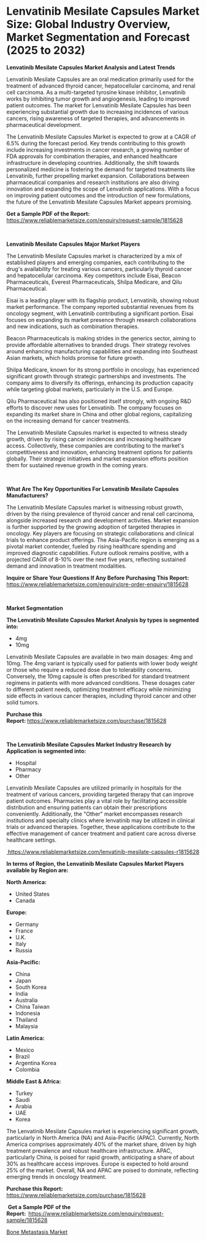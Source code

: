 <p><h1>Lenvatinib Mesilate Capsules Market Size: Global Industry Overview, Market Segmentation and Forecast (2025 to 2032)</h1></p><p><strong>Lenvatinib Mesilate Capsules Market Analysis and Latest Trends</strong></p>
<p><p>Lenvatinib Mesilate Capsules are an oral medication primarily used for the treatment of advanced thyroid cancer, hepatocellular carcinoma, and renal cell carcinoma. As a multi-targeted tyrosine kinase inhibitor, Lenvatinib works by inhibiting tumor growth and angiogenesis, leading to improved patient outcomes. The market for Lenvatinib Mesilate Capsules has been experiencing substantial growth due to increasing incidences of various cancers, rising awareness of targeted therapies, and advancements in pharmaceutical development.</p><p>The Lenvatinib Mesilate Capsules Market is expected to grow at a CAGR of 6.5% during the forecast period. Key trends contributing to this growth include increasing investments in cancer research, a growing number of FDA approvals for combination therapies, and enhanced healthcare infrastructure in developing countries. Additionally, the shift towards personalized medicine is fostering the demand for targeted treatments like Lenvatinib, further propelling market expansion. Collaborations between pharmaceutical companies and research institutions are also driving innovation and expanding the scope of Lenvatinib applications. With a focus on improving patient outcomes and the introduction of new formulations, the future of the Lenvatinib Mesilate Capsules Market appears promising.</p></p>
<p><strong>Get a Sample PDF of the Report:&nbsp;</strong> <a href="https://www.reliablemarketsize.com/enquiry/request-sample/1815628?utm_campaign=2453&utm_medium=2&utm_source=Github&utm_content=ia&utm_term=08032025&utm_id=lenvatinib-mesilate-capsules">https://www.reliablemarketsize.com/enquiry/request-sample/1815628</a></p>
<p>&nbsp;</p>
<p><strong>Lenvatinib Mesilate Capsules Major Market Players</strong></p>
<p><p>The Lenvatinib Mesilate Capsules market is characterized by a mix of established players and emerging companies, each contributing to the drug's availability for treating various cancers, particularly thyroid cancer and hepatocellular carcinoma. Key competitors include Eisai, Beacon Pharmaceuticals, Everest Pharmaceuticals, Shilpa Medicare, and Qilu Pharmaceutical.</p><p>Eisai is a leading player with its flagship product, Lenvatinib, showing robust market performance. The company reported substantial revenues from its oncology segment, with Lenvatinib contributing a significant portion. Eisai focuses on expanding its market presence through research collaborations and new indications, such as combination therapies.</p><p>Beacon Pharmaceuticals is making strides in the generics sector, aiming to provide affordable alternatives to branded drugs. Their strategy revolves around enhancing manufacturing capabilities and expanding into Southeast Asian markets, which holds promise for future growth.</p><p>Shilpa Medicare, known for its strong portfolio in oncology, has experienced significant growth through strategic partnerships and investments. The company aims to diversify its offerings, enhancing its production capacity while targeting global markets, particularly in the U.S. and Europe.</p><p>Qilu Pharmaceutical has also positioned itself strongly, with ongoing R&D efforts to discover new uses for Lenvatinib. The company focuses on expanding its market share in China and other global regions, capitalizing on the increasing demand for cancer treatments.</p><p>The Lenvatinib Mesilate Capsules market is expected to witness steady growth, driven by rising cancer incidences and increasing healthcare access. Collectively, these companies are contributing to the market's competitiveness and innovation, enhancing treatment options for patients globally. Their strategic initiatives and market expansion efforts position them for sustained revenue growth in the coming years.</p></p>
<p>&nbsp;</p>
<p><strong>What Are The Key Opportunities For Lenvatinib Mesilate Capsules Manufacturers?</strong></p>
<p><p>The Lenvatinib Mesilate Capsules market is witnessing robust growth, driven by the rising prevalence of thyroid cancer and renal cell carcinoma, alongside increased research and development activities. Market expansion is further supported by the growing adoption of targeted therapies in oncology. Key players are focusing on strategic collaborations and clinical trials to enhance product offerings. The Asia-Pacific region is emerging as a pivotal market contender, fueled by rising healthcare spending and improved diagnostic capabilities. Future outlook remains positive, with a projected CAGR of 8-10% over the next five years, reflecting sustained demand and innovation in treatment modalities.</p></p>
<p><strong>Inquire or Share Your Questions If Any Before Purchasing This Report:</strong> <a href="https://www.reliablemarketsize.com/enquiry/pre-order-enquiry/1815628?utm_campaign=2453&utm_medium=2&utm_source=Github&utm_content=ia&utm_term=08032025&utm_id=lenvatinib-mesilate-capsules">https://www.reliablemarketsize.com/enquiry/pre-order-enquiry/1815628</a></p>
<p>&nbsp;</p>
<p><strong>Market Segmentation</strong></p>
<p><strong>The Lenvatinib Mesilate Capsules Market Analysis by types is segmented into:</strong></p>
<p><ul><li>4mg</li><li>10mg</li></ul></p>
<p><p>Lenvatinib Mesilate Capsules are available in two main dosages: 4mg and 10mg. The 4mg variant is typically used for patients with lower body weight or those who require a reduced dose due to tolerability concerns. Conversely, the 10mg capsule is often prescribed for standard treatment regimens in patients with more advanced conditions. These dosages cater to different patient needs, optimizing treatment efficacy while minimizing side effects in various cancer therapies, including thyroid cancer and other solid tumors.</p></p>
<p><strong>Purchase this Report:&nbsp;</strong><a href="https://www.reliablemarketsize.com/purchase/1815628?utm_campaign=2453&utm_medium=2&utm_source=Github&utm_content=ia&utm_term=08032025&utm_id=lenvatinib-mesilate-capsules">https://www.reliablemarketsize.com/purchase/1815628</a></p>
<p>&nbsp;</p>
<p><strong>The Lenvatinib Mesilate Capsules Market Industry Research by Application is segmented into:</strong></p>
<p><ul><li>Hospital</li><li>Pharmacy</li><li>Other</li></ul></p>
<p><p>Lenvatinib Mesilate Capsules are utilized primarily in hospitals for the treatment of various cancers, providing targeted therapy that can improve patient outcomes. Pharmacies play a vital role by facilitating accessible distribution and ensuring patients can obtain their prescriptions conveniently. Additionally, the "Other" market encompasses research institutions and specialty clinics where lenvatinib may be utilized in clinical trials or advanced therapies. Together, these applications contribute to the effective management of cancer treatment and patient care across diverse healthcare settings.</p></p>
<p><a href="https://www.reliablemarketsize.com/lenvatinib-mesilate-capsules-r1815628?utm_campaign=2453&utm_medium=2&utm_source=Github&utm_content=ia&utm_term=08032025&utm_id=lenvatinib-mesilate-capsules">&nbsp;https://www.reliablemarketsize.com/lenvatinib-mesilate-capsules-r1815628</a></p>
<p><strong>In terms of Region, the Lenvatinib Mesilate Capsules Market Players available by Region are:</strong></p>
<p>
    <p> <strong> North America: </strong>
        <ul>
            <li>United States</li>
            <li>Canada</li>
        </ul>
        </p> 
    <p> <strong> Europe: </strong>
        <ul>
            <li>Germany</li>
            <li>France</li>
            <li>U.K.</li>
            <li>Italy</li>
            <li>Russia</li>
        </ul>
        </p> 
    <p> <strong> Asia-Pacific: </strong>
        <ul>
            <li>China</li>
            <li>Japan</li>
            <li>South Korea</li>
            <li>India</li>
            <li>Australia</li>
            <li>China Taiwan</li>
            <li>Indonesia</li>
            <li>Thailand</li>
            <li>Malaysia</li>
        </ul>
        </p> 
    <p> <strong> Latin America: </strong>
        <ul>
            <li>Mexico</li>
            <li>Brazil</li>
            <li>Argentina Korea</li>
            <li>Colombia</li>
        </ul>
        </p> 
    <p> <strong> Middle East & Africa: </strong>
        <ul>
            <li>Turkey</li>
            <li>Saudi</li>
            <li>Arabia</li>
            <li>UAE</li>
            <li>Korea</li>
        </ul>
    </p>
    </p>
<p><p>The Lenvatinib Mesilate Capsules market is experiencing significant growth, particularly in North America (NA) and Asia-Pacific (APAC). Currently, North America comprises approximately 40% of the market share, driven by high treatment prevalence and robust healthcare infrastructure. APAC, particularly China, is poised for rapid growth, anticipating a share of about 30% as healthcare access improves. Europe is expected to hold around 25% of the market. Overall, NA and APAC are poised to dominate, reflecting emerging trends in oncology treatment.</p></p>
<p><strong>Purchase this Report: </strong><a href="https://www.reliablemarketsize.com/purchase/1815628?utm_campaign=2453&utm_medium=2&utm_source=Github&utm_content=ia&utm_term=08032025&utm_id=lenvatinib-mesilate-capsules">https://www.reliablemarketsize.com/purchase/1815628</a></p>
<p>&nbsp;<strong>Get a Sample PDF of the Report:&nbsp;&nbsp;</strong><a href="https://www.reliablemarketsize.com/enquiry/request-sample/1815628?utm_campaign=2453&utm_medium=2&utm_source=Github&utm_content=ia&utm_term=08032025&utm_id=lenvatinib-mesilate-capsules">https://www.reliablemarketsize.com/enquiry/request-sample/1815628</a></p>
<p><strong></strong></p>
<p><p><a href="https://github.com/sungbruington660/Market-Research-Report-List-1/blob/main/bone-metastasis-market.md?utm_campaign=2453&utm_medium=2&utm_source=Github&utm_content=ia&utm_term=08032025&utm_id=lenvatinib-mesilate-capsules">Bone Metastasis Market</a></p></p>